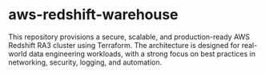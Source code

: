 # aws-redshift-warehouse
This repository provisions a secure, scalable, and production-ready AWS Redshift RA3 cluster using Terraform. The architecture is designed for real-world data engineering workloads, with a strong focus on best practices in networking, security, logging, and automation.
